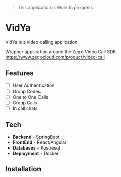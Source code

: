 >This application is Work In progress
# VidYa
VidYa is a video calling application 

Wrapper application around the Zego Video Call SDK
https://www.zegocloud.com/product/video-call

## Features
- [ ] User Authentication
- [ ] Group Codes 
- [ ] One to One Calls
- [ ] Group Calls
- [ ] In call chats

## Tech 

- **Backend** - SpringBoot
- **FrontEnd** - React/Angular
- **Databases** - Postresql
- **Deployment** - Docker

## Installation
